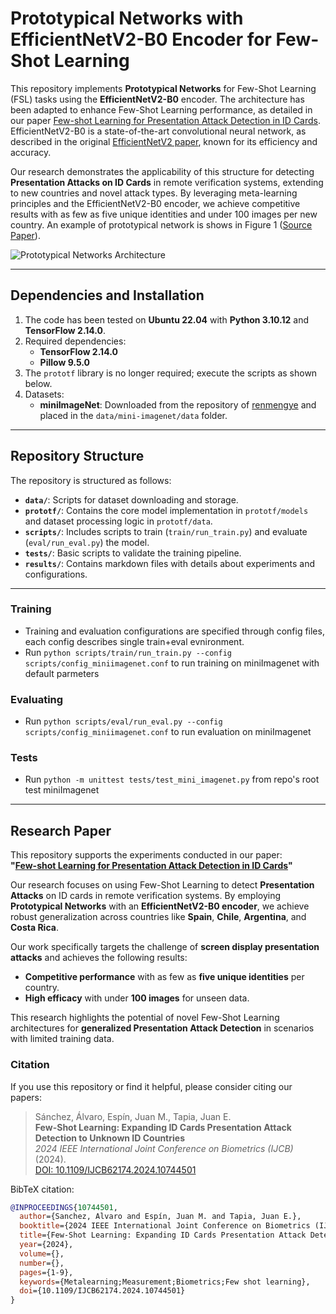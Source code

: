 # Prototypical Networks with EfficientNetV2-B0 Encoder for Few-Shot Learning

This repository implements **Prototypical Networks** for Few-Shot Learning (FSL) tasks using the **EfficientNetV2-B0** encoder. The architecture has been adapted to enhance Few-Shot Learning performance, as detailed in our paper [Few-shot Learning for Presentation Attack Detection in ID Cards](https://arxiv.org/pdf/2409.06842v1). EfficientNetV2-B0 is a state-of-the-art convolutional neural network, as described in the original [EfficientNetV2 paper](https://arxiv.org/pdf/2104.00298), known for its efficiency and accuracy.

Our research demonstrates the applicability of this structure for detecting **Presentation Attacks on ID Cards** in remote verification systems, extending to new countries and novel attack types. By leveraging meta-learning principles and the EfficientNetV2-B0 encoder, we achieve competitive results with as few as five unique identities and under 100 images per new country. An example of prototypical network  is shows in Figure 1 ([Source Paper](https://arxiv.org/abs/1703.05175)).

![Prototypical Networks Architecture](https://user-images.githubusercontent.com/23639048/55438102-5d9e4c00-55a9-11e9-86e2-b4f79f880b83.png)

---

## Dependencies and Installation

1. The code has been tested on **Ubuntu 22.04** with **Python 3.10.12** and **TensorFlow 2.14.0**.
2. Required dependencies:
   - **TensorFlow 2.14.0**
   - **Pillow 9.5.0**
3. The `prototf` library is no longer required; execute the scripts as shown below.
4. Datasets:
   - **miniImageNet**: Downloaded from the repository of [renmengye](https://github.com/renmengye/few-shot-ssl-public) and placed in the `data/mini-imagenet/data` folder.

---

## Repository Structure

The repository is structured as follows:

- **`data/`**: Scripts for dataset downloading and storage.
- **`prototf/`**: Contains the core model implementation in `prototf/models` and dataset processing logic in `prototf/data`.
- **`scripts/`**: Includes scripts to train (`train/run_train.py`) and evaluate (`eval/run_eval.py`) the model.
- **`tests/`**: Basic scripts to validate the training pipeline.
- **`results/`**: Contains markdown files with details about experiments and configurations.

---

### Training

* Training and evaluation configurations are specified through config files, each config describes single train+eval evnironment.
* Run `python scripts/train/run_train.py --config scripts/config_miniimagenet.conf` to run training on miniImagenet with default parmeters

### Evaluating

* Run `python scripts/eval/run_eval.py --config scripts/config_miniimagenet.conf` to run evaluation on miniImagenet

### Tests

* Run `python -m unittest tests/test_mini_imagenet.py` from repo's root test miniImagenet 

---

## Research Paper

This repository supports the experiments conducted in our paper:  
**"[Few-shot Learning for Presentation Attack Detection in ID Cards](https://arxiv.org/pdf/2409.06842v1)"**

Our research focuses on using Few-Shot Learning to detect **Presentation Attacks** on ID cards in remote verification systems. By employing **Prototypical Networks** with an **EfficientNetV2-B0 encoder**, we achieve robust generalization across countries like **Spain**, **Chile**, **Argentina**, and **Costa Rica**. 

Our work specifically targets the challenge of **screen display presentation attacks** and achieves the following results:
- **Competitive performance** with as few as **five unique identities** per country.
- **High efficacy** with under **100 images** for unseen data.

This research highlights the potential of novel Few-Shot Learning architectures for **generalized Presentation Attack Detection** in scenarios with limited training data.


### Citation

If you use this repository or find it helpful, please consider citing our papers:

> Sánchez, Álvaro, Espín, Juan M., Tapia, Juan E.  
> **Few-Shot Learning: Expanding ID Cards Presentation Attack Detection to Unknown ID Countries**  
> *2024 IEEE International Joint Conference on Biometrics (IJCB)* (2024).  
> [DOI: 10.1109/IJCB62174.2024.10744501](https://doi.org/10.1109/IJCB62174.2024.10744501)

BibTeX citation:

```bibtex
@INPROCEEDINGS{10744501,
  author={Sanchez, Alvaro and Espín, Juan M. and Tapia, Juan E.},
  booktitle={2024 IEEE International Joint Conference on Biometrics (IJCB)}, 
  title={Few-Shot Learning: Expanding ID Cards Presentation Attack Detection to Unknown ID Countries}, 
  year={2024},
  volume={},
  number={},
  pages={1-9},
  keywords={Metalearning;Measurement;Biometrics;Few shot learning},
  doi={10.1109/IJCB62174.2024.10744501}
}